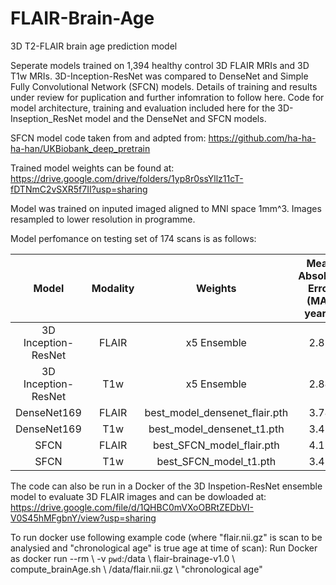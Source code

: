 # FLAIR-Brain-Age
3D T2-FLAIR brain age prediction model 

Seperate models trained on 1,394 healthy control 3D FLAIR MRIs and 3D T1w MRIs. 3D-Inception-ResNet was compared to DenseNet and Simple Fully Convolutional Network (SFCN) models. Details of training and results under review for puplication and further infomration to follow here. Code for model architecture, training and evaluation included here for the 3D-Inseption_ResNet model and the DenseNet and SFCN models. 

SFCN model code taken from and adpted from: https://github.com/ha-ha-ha-han/UKBiobank_deep_pretrain

Trained model weights can be found at: 
https://drive.google.com/drive/folders/1yp8r0ssYllz11cT-fDTNmC2vSXR5f7II?usp=sharing

Model was trained on inputed imaged aligned to MNI space 1mm^3. Images resampled to lower resolution in programme.

Model perfomance on testing set of 174 scans is as follows:

|      Model          | Modality | Weights                       | Mean Absolute Error (MAE years) |
| :-----------------: | :------: | :---------------------------: | :-----------------------------: |
| 3D Inception-ResNet | FLAIR    | x5 Ensemble                   |  2.81                           |
| 3D Inception-ResNet | T1w      | x5 Ensemble                   |  2.84                           |
| DenseNet169         | FLAIR    | best_model_densenet_flair.pth |  3.74                           |
| DenseNet169         | T1w      | best_model_densenet_t1.pth    |  3.43                           |
| SFCN                | FLAIR    | best_SFCN_model_flair.pth     |  4.12                           |
| SFCN                | T1w      | best_SFCN_model_t1.pth        |  3.45                           |


The code can also be run in a Docker of the 3D Inspetion-ResNet ensemble model to evaluate 3D FLAIR images and can be dowloaded at: 
https://drive.google.com/file/d/1QHBC0mVXoOBRtZEDbVI-V0S45hMFgbnY/view?usp=sharing

To run docker use following example code (where "flair.nii.gz" is scan to be analysied and "chronological age" is true age at time of scan):
Run Docker as docker run --rm \ -v `pwd`:/data \ flair-brainage-v1.0 \ compute_brainAge.sh \ /data/flair.nii.gz \ "chronological age"
